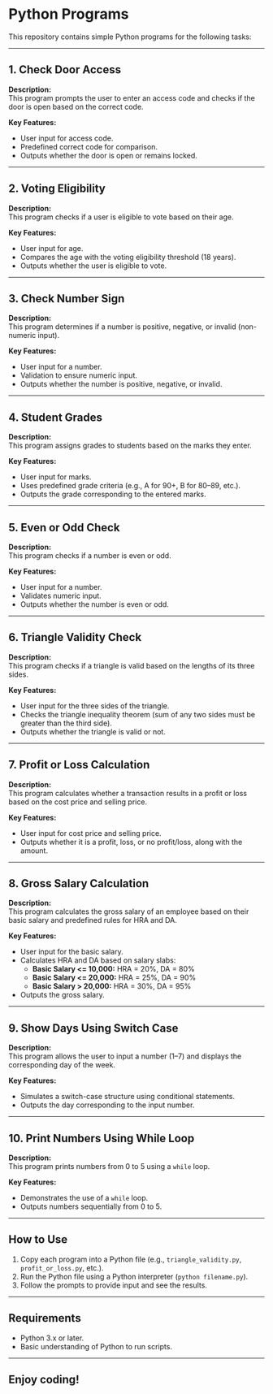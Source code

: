 # Python Programs

This repository contains simple Python programs for the following tasks:

---

## 1. Check Door Access
**Description:**  
This program prompts the user to enter an access code and checks if the door is open based on the correct code.

**Key Features:**  
- User input for access code.  
- Predefined correct code for comparison.  
- Outputs whether the door is open or remains locked.

---

## 2. Voting Eligibility
**Description:**  
This program checks if a user is eligible to vote based on their age.

**Key Features:**  
- User input for age.  
- Compares the age with the voting eligibility threshold (18 years).  
- Outputs whether the user is eligible to vote.

---

## 3. Check Number Sign
**Description:**  
This program determines if a number is positive, negative, or invalid (non-numeric input).

**Key Features:**  
- User input for a number.  
- Validation to ensure numeric input.  
- Outputs whether the number is positive, negative, or invalid.

---

## 4. Student Grades
**Description:**  
This program assigns grades to students based on the marks they enter.

**Key Features:**  
- User input for marks.  
- Uses predefined grade criteria (e.g., A for 90+, B for 80–89, etc.).  
- Outputs the grade corresponding to the entered marks.

---

## 5. Even or Odd Check
**Description:**  
This program checks if a number is even or odd.

**Key Features:**  
- User input for a number.  
- Validates numeric input.  
- Outputs whether the number is even or odd.

---

## 6. Triangle Validity Check
**Description:**  
This program checks if a triangle is valid based on the lengths of its three sides.

**Key Features:**  
- User input for the three sides of the triangle.  
- Checks the triangle inequality theorem (sum of any two sides must be greater than the third side).  
- Outputs whether the triangle is valid or not.

---

## 7. Profit or Loss Calculation
**Description:**  
This program calculates whether a transaction results in a profit or loss based on the cost price and selling price.

**Key Features:**  
- User input for cost price and selling price.  
- Outputs whether it is a profit, loss, or no profit/loss, along with the amount.

---

## 8. Gross Salary Calculation
**Description:**  
This program calculates the gross salary of an employee based on their basic salary and predefined rules for HRA and DA.

**Key Features:**  
- User input for the basic salary.  
- Calculates HRA and DA based on salary slabs:  
  - **Basic Salary <= 10,000:** HRA = 20%, DA = 80%  
  - **Basic Salary <= 20,000:** HRA = 25%, DA = 90%  
  - **Basic Salary > 20,000:** HRA = 30%, DA = 95%  
- Outputs the gross salary.

---

## 9. Show Days Using Switch Case
**Description:**  
This program allows the user to input a number (1–7) and displays the corresponding day of the week.

**Key Features:**  
- Simulates a switch-case structure using conditional statements.  
- Outputs the day corresponding to the input number.

---

## 10. Print Numbers Using While Loop
**Description:**  
This program prints numbers from 0 to 5 using a `while` loop.

**Key Features:**  
- Demonstrates the use of a `while` loop.  
- Outputs numbers sequentially from 0 to 5.

---

## How to Use
1. Copy each program into a Python file (e.g., `triangle_validity.py`, `profit_or_loss.py`, etc.).  
2. Run the Python file using a Python interpreter (`python filename.py`).  
3. Follow the prompts to provide input and see the results.

---

## Requirements
- Python 3.x or later.  
- Basic understanding of Python to run scripts.

---

## Enjoy coding!
